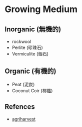 # Growing Medium
## Inorganic (無機的)
* rockwool
* Perlite (珍珠石)
* Vermiculite (蛭石)

## Organic (有機的)
* Peat (泥炭)
* Coconut Coir (椰纖)

## Refences
* [agriharvest](https://www.agriharvest.tw/archives/80159)
